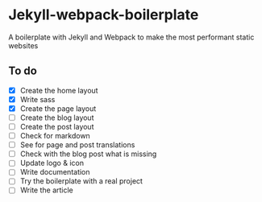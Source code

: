 # Jekyll-webpack-boilerplate
A boilerplate with Jekyll and Webpack to make the most performant static websites

## To do
- [x] Create the home layout
- [x] Write sass
- [x] Create the page layout
- [ ] Create the blog layout
- [ ] Create the post layout
- [ ] Check for markdown
- [ ] See for page and post translations
- [ ] Check with the blog post what is missing
- [ ] Update logo & icon
- [ ] Write documentation
- [ ] Try the boilerplate with a real project
- [ ] Write the article
